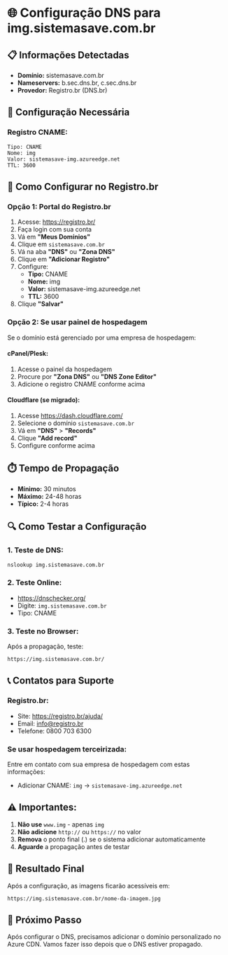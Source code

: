 # 🌐 Configuração DNS para img.sistemasave.com.br

## 📋 **Informações Detectadas**
- **Domínio:** sistemasave.com.br
- **Nameservers:** b.sec.dns.br, c.sec.dns.br
- **Provedor:** Registro.br (DNS.br)

## 🎯 **Configuração Necessária**

### **Registro CNAME:**
```
Tipo: CNAME
Nome: img
Valor: sistemasave-img.azureedge.net
TTL: 3600
```

## 🔧 **Como Configurar no Registro.br**

### **Opção 1: Portal do Registro.br**
1. Acesse: https://registro.br/
2. Faça login com sua conta
3. Vá em **"Meus Domínios"**
4. Clique em `sistemasave.com.br`
5. Vá na aba **"DNS"** ou **"Zona DNS"**
6. Clique em **"Adicionar Registro"**
7. Configure:
   - **Tipo:** CNAME
   - **Nome:** img
   - **Valor:** sistemasave-img.azureedge.net
   - **TTL:** 3600
8. Clique **"Salvar"**

### **Opção 2: Se usar painel de hospedagem**
Se o domínio está gerenciado por uma empresa de hospedagem:

#### **cPanel/Plesk:**
1. Acesse o painel da hospedagem
2. Procure por **"Zona DNS"** ou **"DNS Zone Editor"**
3. Adicione o registro CNAME conforme acima

#### **Cloudflare (se migrado):**
1. Acesse https://dash.cloudflare.com/
2. Selecione o domínio `sistemasave.com.br`
3. Vá em **"DNS"** > **"Records"**
4. Clique **"Add record"**
5. Configure conforme acima

## ⏱️ **Tempo de Propagação**
- **Mínimo:** 30 minutos
- **Máximo:** 24-48 horas
- **Típico:** 2-4 horas

## 🔍 **Como Testar a Configuração**

### **1. Teste de DNS:**
```bash
nslookup img.sistemasave.com.br
```

### **2. Teste Online:**
- https://dnschecker.org/
- Digite: `img.sistemasave.com.br`
- Tipo: CNAME

### **3. Teste no Browser:**
Após a propagação, teste:
```
https://img.sistemasave.com.br/
```

## 📞 **Contatos para Suporte**

### **Registro.br:**
- Site: https://registro.br/ajuda/
- Email: info@registro.br
- Telefone: 0800 703 6300

### **Se usar hospedagem terceirizada:**
Entre em contato com sua empresa de hospedagem com estas informações:
- Adicionar CNAME: `img` → `sistemasave-img.azureedge.net`

## ⚠️ **Importantes:**
1. **Não use** `www.img` - apenas `img`
2. **Não adicione** `http://` ou `https://` no valor
3. **Remova** o ponto final (.) se o sistema adicionar automaticamente
4. **Aguarde** a propagação antes de testar

## 🎯 **Resultado Final**
Após a configuração, as imagens ficarão acessíveis em:
```
https://img.sistemasave.com.br/nome-da-imagem.jpg
```

## 📝 **Próximo Passo**
Após configurar o DNS, precisamos adicionar o domínio personalizado no Azure CDN.
Vamos fazer isso depois que o DNS estiver propagado.
